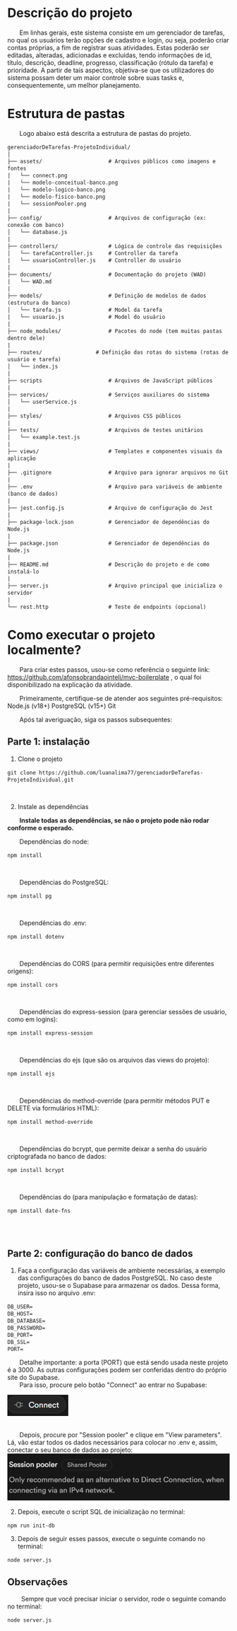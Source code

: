 # Descrição do projeto
&nbsp; &nbsp; &nbsp; &nbsp;Em linhas gerais, este sistema consiste em um gerenciador de tarefas, no qual os usuários terão opções de cadastro e login, ou seja, poderão criar contas próprias, a fim de registrar suas atividades. Estas poderão ser editadas, alteradas, adicionadas e excluídas, tendo informações de id, título, descrição, deadline, progresso, classificação (rótulo da tarefa) e prioridade. A partir de tais aspectos, objetiva-se que os utilizadores do sistema possam deter um maior controle sobre suas tasks e, consequentemente, um melhor planejamento.

# Estrutura de pastas
&nbsp; &nbsp; &nbsp; &nbsp;Logo abaixo está descrita a estrutura de pastas do projeto.
```
gerenciadorDeTarefas-ProjetoIndividual/
│
├── assets/                     # Arquivos públicos como imagens e fontes
|   └── connect.png
|   └── modelo-conceitual-banco.png 
|   └── modelo-logico-banco.png  
|   └── modelo-fisico-banco.png
|   └── sessionPooler.png    
|       
├── config/                     # Arquivos de configuração (ex: conexão com banco)
│   └── database.js
|
├── controllers/                # Lógica de controle das requisições
│   └── tarefaController.js     # Controller da tarefa
|   └── usuarioController.js    # Controller do usuário
|   
├── documents/                  # Documentação do projeto (WAD)
|   └── WAD.md
|
├── models/                     # Definição de modelos de dados (estrutura do banco)
│   └── tarefa.js               # Model da tarefa
|   └── usuario.js              # Model do usuário
|
├── node_modules/               # Pacotes do node (tem muitas pastas dentro dele)
|
├── routes/                 # Definição das rotas do sistema (rotas de usuário e tarefa)
│   └── index.js
|
├── scripts                     # Arquivos de JavaScript públicos
|
├── services/                   # Serviços auxiliares do sistema
│   └── userService.js             
|               
├── styles/                     # Arquivos CSS públicos
|
├── tests/                      # Arquivos de testes unitários
│   └── example.test.js
|
├── views/                      # Templates e componentes visuais da aplicação
|
├── .gitignore                  # Arquivo para ignorar arquivos no Git
|
├── .env                        # Arquivo para variáveis de ambiente (banco de dados)
|
├── jest.config.js              # Arquivo de configuração do Jest
|
├── package-lock.json           # Gerenciador de dependências do Node.js
|
├── package.json                # Gerenciador de dependências do Node.js
|
├── README.md                   # Descrição do projeto e de como instalá-lo
|
├── server.js                   # Arquivo principal que inicializa o servidor
|
└── rest.http                   # Teste de endpoints (opcional)
```

# Como executar o projeto localmente?
&nbsp; &nbsp; &nbsp; &nbsp;Para criar estes passos, usou-se como referência o seguinte link: https://github.com/afonsobrandaointeli/mvc-boilerplate , o qual foi disponibilizado na explicação da atividade.

&nbsp; &nbsp; &nbsp; &nbsp;Primeiramente, certifique-se de atender aos seguintes pré-requisitos:
Node.js (v18+)
PostgreSQL (v15+)
Git

&nbsp; &nbsp; &nbsp; &nbsp;Após tal averiguação, siga os passos subsequentes:

## Parte 1: instalação

1) Clone o projeto
```
git clone https://github.com/luanalima77/gerenciadorDeTarefas-ProjetoIndividual.git
```
<br>

2) Instale as dependências

&nbsp; &nbsp; &nbsp; &nbsp;**Instale todas as dependências, se não o projeto pode não rodar conforme o esperado.** <br>

&nbsp; &nbsp; &nbsp; &nbsp;Dependências do node:

```
npm install
```
<br>

&nbsp; &nbsp; &nbsp; &nbsp;Dependências do PostgreSQL:
```
npm install pg
```
<br>

&nbsp; &nbsp; &nbsp; &nbsp;Dependências do .env:
```
npm install dotenv
```
<br>

&nbsp; &nbsp; &nbsp; &nbsp;Dependências do CORS (para permitir requisições entre diferentes origens):
```
npm install cors
```
<br>

&nbsp; &nbsp; &nbsp; &nbsp;Dependências do express-session (para gerenciar sessões de usuário, como em logins):
```
npm install express-session
```
<br>

&nbsp; &nbsp; &nbsp; &nbsp;Dependências do ejs (que são os arquivos das views do projeto):
```
npm install ejs
```
<br>

&nbsp; &nbsp; &nbsp; &nbsp;Dependências do method-override (para permitir métodos PUT e DELETE via formulários HTML):
```
npm install method-override
```
<br>


&nbsp; &nbsp; &nbsp; &nbsp;Dependências do bcrypt, que permite deixar a senha do usuário criptografada no banco de dados:

```
npm install bcrypt
```
<br>

&nbsp; &nbsp; &nbsp; &nbsp;Dependências do (para manipulação e formatação de datas):
```
npm install date-fns
```

<br><br>

## Parte 2: configuração do banco de dados
1) Faça a configuração das variáveis de ambiente necessárias, a exemplo das configurações do banco de dados PostgreSQL. No caso deste projeto, usou-se o Supabase para armazenar os dados. Dessa forma, insira isso no arquivo .env: 

```
DB_USER=
DB_HOST=
DB_DATABASE=
DB_PASSWORD=
DB_PORT=
DB_SSL=
PORT=
```

&nbsp; &nbsp; &nbsp; &nbsp;Detalhe importante: a porta (PORT) que está sendo usada neste projeto é a 3000. As outras configurações podem ser conferidas dentro do próprio site do Supabase. <br>
&nbsp; &nbsp; &nbsp; &nbsp;Para isso, procure pelo botão "Connect" ao entrar no Supabase: 

<img src = "./assets/connect.png">
<br> <br>

&nbsp; &nbsp; &nbsp; &nbsp;Depois, procure por "Session pooler" e clique em "View parameters". Lá, vão estar todos os dados necessários para colocar no .env e, assim, conectar o seu banco de dados ao projeto:
<img src = "./assets/sessionPooler.png">
<br>

2) Depois, execute o script SQL de inicialização no terminal:
```
npm run init-db
```

3) Depois de seguir esses passos, execute o seguinte comando no terminal:
```
node server.js
```

## Observações
&nbsp; &nbsp; &nbsp; &nbsp; Sempre que você precisar iniciar o servidor, rode o seguinte comando no terminal:

```
node server.js
```
